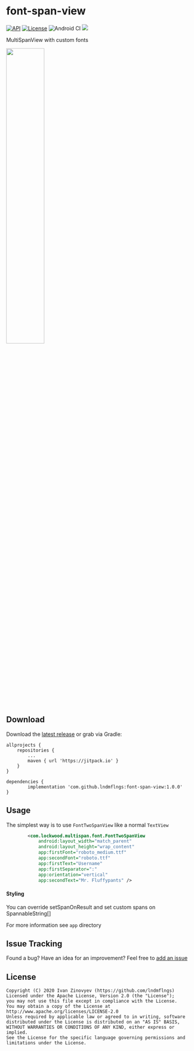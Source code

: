 # font-span-view
[![API](https://img.shields.io/badge/API-15%2B-orange.svg)](https://android-arsenal.com/api?level=15)
[![License](https://img.shields.io/badge/license-Apache%202-red.svg)](https://www.apache.org/licenses/LICENSE-2.0)
![Android CI](https://github.com/lndmflngs/font-span-view/workflows/Android%20CI/badge.svg)
[![](https://jitpack.io/v/lndmflngs/font-span-view.svg)](https://jitpack.io/#lndmflngs/font-span-view)

MultiSpanView with custom fonts

<img src="https://github.com/lndmflngs/font-span-view/blob/master/art/1.png?raw=true" width="45%" />

## Download
Download the [latest release][1] or grab via Gradle:

```
allprojects {
    repositories {
        ...
        maven { url 'https://jitpack.io' }
    }
}
```
```
dependencies {
        implementation 'com.github.lndmflngs:font-span-view:1.0.0'
}
```
## Usage
The simplest way is to use `FontTwoSpanView` like a normal `TextView`

```xml
        <com.lockwood.multispan.font.FontTwoSpanView
            android:layout_width="match_parent"
            android:layout_height="wrap_content"
            app:firstFont="roboto_medium.ttf"
            app:secondFont="roboto.ttf"
            app:firstText="Username"
            app:firstSeparator=":"
            app:orientation="vertical"
            app:secondText="Mr. Fluffypants" />
```
#### Styling
You can override setSpanOnResult and set custom spans on SpannableString[]

For more information see `app` directory

## Issue Tracking
Found a bug? Have an idea for an improvement? Feel free to [add an issue](../../issues)

## License

```
Copyright (C) 2020 Ivan Zinovyev (https://github.com/lndmflngs)
Licensed under the Apache License, Version 2.0 (the "License");
you may not use this file except in compliance with the License.
You may obtain a copy of the License at
http://www.apache.org/licenses/LICENSE-2.0
Unless required by applicable law or agreed to in writing, software
distributed under the License is distributed on an "AS IS" BASIS,
WITHOUT WARRANTIES OR CONDITIONS OF ANY KIND, either express or implied.
See the License for the specific language governing permissions and
limitations under the License.
```
[1]: https://github.com/lndmflngs/font-span-view/releases/latest
[2]: https://github.com/lndmflngs/font-span-view/blob/master/app/src/main/java/com/lockwood/fontspandemo/view/HighlightTextView.kt
